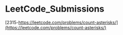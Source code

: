 # LeetCode_Submissions
[2315-https://leetcode.com/problems/count-asterisks/](https://leetcode.com/problems/count-asterisks/)  
